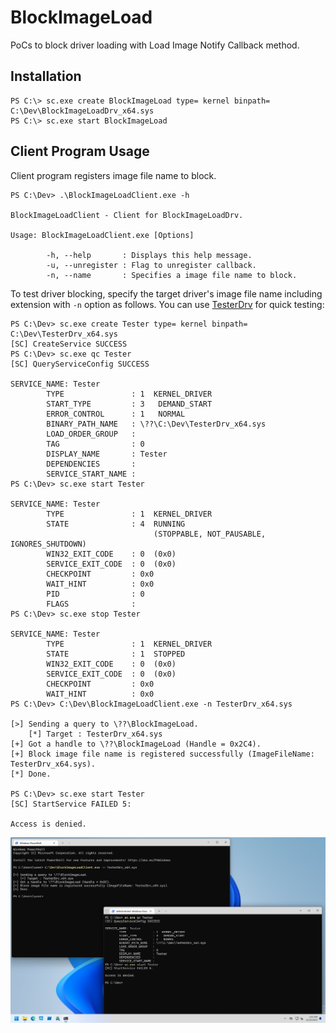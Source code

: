 # BlockImageLoad

PoCs to block driver loading with Load Image Notify Callback method.

## Installation

```
PS C:\> sc.exe create BlockImageLoad type= kernel binpath= C:\Dev\BlockImageLoadDrv_x64.sys
PS C:\> sc.exe start BlockImageLoad
```

## Client Program Usage

Client program registers image file name to block.

```
PS C:\Dev> .\BlockImageLoadClient.exe -h

BlockImageLoadClient - Client for BlockImageLoadDrv.

Usage: BlockImageLoadClient.exe [Options]

        -h, --help       : Displays this help message.
        -u, --unregister : Flag to unregister callback.
        -n, --name       : Specifies a image file name to block.
```

To test driver blocking, specify the target driver's image file name including extension with `-n` option as follows.
You can use [TesterDrv](./TesterDrv/) for quick testing:

```
PS C:\Dev> sc.exe create Tester type= kernel binpath= C:\Dev\TesterDrv_x64.sys
[SC] CreateService SUCCESS
PS C:\Dev> sc.exe qc Tester
[SC] QueryServiceConfig SUCCESS

SERVICE_NAME: Tester
        TYPE               : 1  KERNEL_DRIVER
        START_TYPE         : 3   DEMAND_START
        ERROR_CONTROL      : 1   NORMAL
        BINARY_PATH_NAME   : \??\C:\Dev\TesterDrv_x64.sys
        LOAD_ORDER_GROUP   :
        TAG                : 0
        DISPLAY_NAME       : Tester
        DEPENDENCIES       :
        SERVICE_START_NAME :
PS C:\Dev> sc.exe start Tester

SERVICE_NAME: Tester
        TYPE               : 1  KERNEL_DRIVER
        STATE              : 4  RUNNING
                                (STOPPABLE, NOT_PAUSABLE, IGNORES_SHUTDOWN)
        WIN32_EXIT_CODE    : 0  (0x0)
        SERVICE_EXIT_CODE  : 0  (0x0)
        CHECKPOINT         : 0x0
        WAIT_HINT          : 0x0
        PID                : 0
        FLAGS              :
PS C:\Dev> sc.exe stop Tester

SERVICE_NAME: Tester
        TYPE               : 1  KERNEL_DRIVER
        STATE              : 1  STOPPED
        WIN32_EXIT_CODE    : 0  (0x0)
        SERVICE_EXIT_CODE  : 0  (0x0)
        CHECKPOINT         : 0x0
        WAIT_HINT          : 0x0
PS C:\Dev> C:\Dev\BlockImageLoadClient.exe -n TesterDrv_x64.sys

[>] Sending a query to \??\BlockImageLoad.
    [*] Target : TesterDrv_x64.sys
[+] Got a handle to \??\BlockImageLoad (Handle = 0x2C4).
[+] Block image file name is registered successfully (ImageFileName: TesterDrv_x64.sys).
[*] Done.

PS C:\Dev> sc.exe start Tester
[SC] StartService FAILED 5:

Access is denied.
```

![](./figures/BlockImageLoad.png)